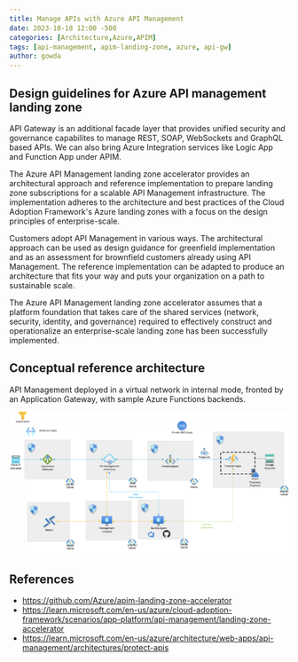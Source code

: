 ```yaml
---
title: Manage APIs with Azure API Management
date: 2023-10-18 12:00 -500
categories: [Architecture,Azure,APIM]
tags: [api-management, apim-landing-zone, azure, api-gw]
author: gowda
---
```


## Design guidelines for Azure API management landing zone
API Gateway is an additional facade layer that provides unified security and governance capabilites to manage REST, SOAP, WebSockets and GraphQL based APIs. We can also bring Azure Integration services like Logic App and Function App under APIM.

The Azure API Management landing zone accelerator provides an architectural approach and reference implementation to prepare landing zone subscriptions for a scalable API Management infrastructure. The implementation adheres to the architecture and best practices of the Cloud Adoption Framework's Azure landing zones with a focus on the design principles of enterprise-scale.

Customers adopt API Management in various ways. The architectural approach can be used as design guidance for greenfield implementation and as an assessment for brownfield customers already using API Management. The reference implementation can be adapted to produce an architecture that fits your way and puts your organization on a path to sustainable scale.

The Azure API Management landing zone accelerator assumes that a platform foundation that takes care of the shared services (network, security, identity, and governance) required to effectively construct and operationalize an enterprise-scale landing zone has been successfully implemented.

## Conceptual reference architecture
API Management deployed in a virtual network in internal mode, fronted by an Application Gateway, with sample Azure Functions backends.

![Desktop View](/assets/img/apim/apim-landing-zone.png)

## References
* <https://github.com/Azure/apim-landing-zone-accelerator>
* <https://learn.microsoft.com/en-us/azure/cloud-adoption-framework/scenarios/app-platform/api-management/landing-zone-accelerator>
* <https://learn.microsoft.com/en-us/azure/architecture/web-apps/api-management/architectures/protect-apis>


